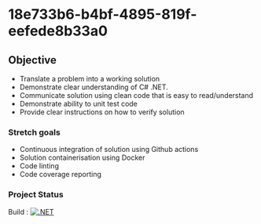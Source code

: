 # 18e733b6-b4bf-4895-819f-eefede8b33a0

## Objective
- Translate a problem into a working solution
- Demonstrate clear understanding of C# .NET.
- Communicate solution using clean code that is easy to read/understand
- Demonstrate ability to unit test code
- Provide clear instructions on how to verify solution

### Stretch goals
- Continuous integration of solution using Github actions 
- Solution containerisation using Docker
- Code linting
- Code coverage reporting

### Project Status
Build : [![.NET](https://github.com/anubhav-shakya/18e733b6-b4bf-4895-819f-eefede8b33a0/actions/workflows/build.yml/badge.svg)](https://github.com/anubhav-shakya/18e733b6-b4bf-4895-819f-eefede8b33a0/actions/workflows/build.yml)

